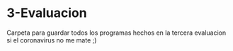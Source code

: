# 3-Evaluacion
Carpeta para guardar todos los programas hechos en la tercera evaluacion si el coronavirus no me mate ;)
